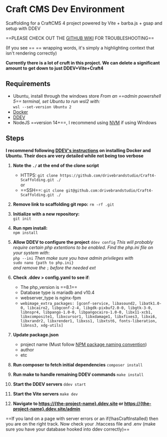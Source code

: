 
# Craft CMS Dev Environment  

Scaffolding for a CraftCMS 4 project powered by Vite + barba.js + gsap and setup with DDEV

==PLEASE CHECK OUT THE [GITHUB WIKI](https://github.com/drivebrandstudio/Craft4-Scaffolding/wiki/Troubleshooting) FOR TROUBLESHOOTING==

(If you see == == wrapping words, it's simply a highlighting context that isn't rendering correctly)

**Currently there is a lot of cruft in this project. We can delete a significant amount to get down to just DDEV+Vite+Craft4**

## Requirements

- Ubuntu, install through the windows store
    *From an ==admin powershell 5== terminal, set Ubuntu to run wsl2 with:*  
    `wsl --set-version Ubuntu 2`
- [Docker](https://www.docker.com)
- [DDEV](https://ddev.com)
- NodeJS ==version 14+==, I recommend using [NVM](https://github.com/nvm-sh/nvm) if using Windows

## Steps

**I recommend following [DDEV's instructions](https://ddev.readthedocs.io/en/latest/users/install/ddev-installation/#windows
) on installing Docker and Ubuntu. Their docs are very detailed while not being too verbose**

1. **Note the `./` at the end of the clone script**

    - HTTPS: `git clone https://github.com/drivebrandstudio/Craft4-Scaffolding.git ./`  
or
    - ==SSH==: `git clone git@github.com:drivebrandstudio/Craft4-Scaffolding.git ./`

1. **Remove link to scaffolding git repo:**
`rm -rf .git`

1. **Initialize with a new repository:**  
`git init`

1. **Run npm install:**  
`npm install`

1. **Allow DDEV to configure the project**
`ddev config`
*This will probably require certain php extentions to be enabled. Find the php.ini file on your system with*:  
`php --ini`
*Then make sure you have admin privileges with*  
`sudo nano {path to php.ini}`  
*and remove the* `;` *before the needed ext*

1. **Check .ddev > config.yaml to see if**:

    - The php_version is ==8.1==
    - Database type is mariadb and v10.4
    - webserver_type is nginx-fpm
    - `webimage_extra_packages: [gconf-service, libasound2, libatk1.0-0, libcairo2, libgconf-2-4, libgdk-pixbuf2.0-0, libgtk-3-0, libnspr4, libpango-1.0-0, libpangocairo-1.0-0, libx11-xcb1, libxcomposite1, libxcursor1, libxdamage1, libxfixes3, libxi6, libxrandr2, libxrender1, libxss1, libxtst6, fonts-liberation, libnss3, xdg-utils]`

1. **Update package.json**

    - project name (Must follow [NPM package naming convention](https://docs.npmjs.com/cli/v9/configuring-npm/package-json#name))
    - author
    - etc

1. **Run composer to fetch initial dependencies**
`composer install`

1. **Run make to handle remaining DDEV commands**
`make install`

1. **Start the DDEV servers**
`ddev start`

1. **Start the Vite servers**
`make dev`

1. **Navigate to <https://{the-project-name}.ddev.site> or <https://{the-project-name}.ddev.site/admin>**

==If you land on a page with server errors or an if(!hasCraftInstalled) then you are on the right track. Now check your .htaccess file and .env (make sure you have your database hooked into ddev correctly)==
